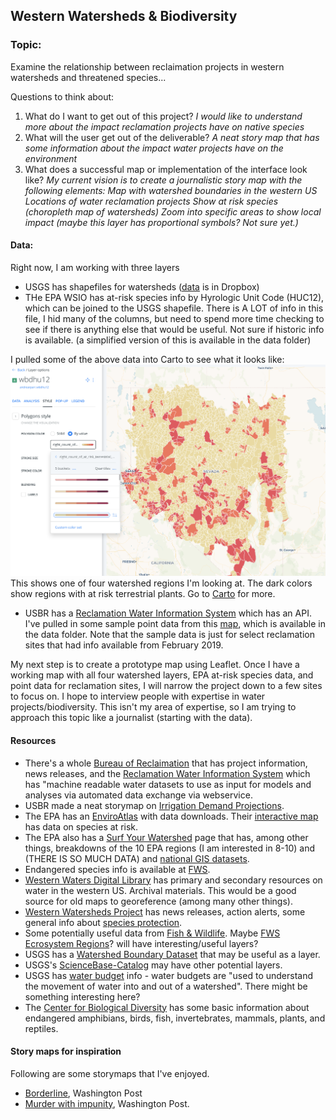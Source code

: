 ## Western Watersheds & Biodiversity

### Topic: 
Examine the relationship between reclaimation projects in western watersheds and threatened species...

Questions to think about:
1. What do I want to get out of this project?
*I would like to understand more about the impact reclamation projects have on native species*
2. What will the user get out of the deliverable?
*A neat story map that has some information about the impact water projects have on the environment*
3. What does a successful map or implementation of the interface look like?
*My current vision is to create a journalistic story map with the following elements:* 
*Map with watershed boundaries in the western US*
*Locations of water reclamation projects*
*Show at risk species (choropleth map of watersheds)*
*Zoom into specific areas to show local impact (maybe this layer has proportional symbols? Not sure yet.)*

#### Data:
Right now, I am working with three layers
* USGS has shapefiles for watersheds ([data](https://www.dropbox.com/sh/txe3smog4r5r38y/AAA3iljQvraeKnZ7YX98Sge8a?dl=0) is in Dropbox)
* THe EPA WSIO has at-risk species info by Hyrologic Unit Code (HUC12), which can be joined to the USGS shapefile. There is A LOT of info in this file, I hid many of the columns, but need to spend more time checking to see if there is anything else that would be useful. Not sure if historic info is available. (a simplified version of this is available in the data folder)

I pulled some of the above data into Carto to see what it looks like: 
![Plants](data/carto-data.png)
This shows one of four watershed regions I'm looking at. The dark colors show regions with at risk terrestrial plants. Go to [Carto](https://nmp.carto.com/u/andrearparr/builder/24622971-ae34-44de-bff6-853731208def/embed) for more.

* USBR has a [Reclamation Water Information System](https://water.usbr.gov/) which has an API. I've pulled in some sample point data from this [map](https://water.usbr.gov/RWISmap.php), which is available in the data folder. Note that the sample data is just for select reclamation sites that had info available from February 2019. 

My next step is to create a prototype map using Leaflet. Once I have a working map with all four watershed layers, EPA at-risk species data, and point data for reclamation sites, I will narrow the project down to a few sites to focus on. I hope to interview people with expertise in water projects/biodiversity. This isn't my area of expertise, so I am trying to approach this topic like a journalist (starting with the data).

#### Resources
* There's a whole [Bureau of Reclaimation](https://www.usbr.gov) that has project information, news releases, and the [Reclamation Water Information System](https://water.usbr.gov/) which has "machine readable water datasets to use as input for models and analyses via automated data exchange via webservice.
* USBR made a neat storymap on [Irrigation Demand Projections](https://usbr.maps.arcgis.com/apps/MapJournal/index.html?appid=f08c6c521fe64e259b3da9771b948204).
* The EPA has an [EnviroAtlas](https://www.epa.gov/enviroatlas/enviroatlas-data-download-step-2) with data downloads. Their [interactive map](https://enviroatlas.epa.gov/enviroatlas/interactivemap/) has data on species at risk. 
* The EPA also has a [Surf Your Watershed](https://www.epa.gov/waterdata/surf-your-watershed) page that has, among other things, breakdowns of the 10 EPA regions (I am interested in 8-10) and (THERE IS SO MUCH DATA) and [national GIS datasets](https://www.epa.gov/wsio/wsio-indicator-data-library#huc).
* Endangered species info is available at [FWS](https://www.fws.gov/endangered/species/index.html).
* [Western Waters Digital Library](http://westernwaters.org) has primary and secondary resources on water in the western US. Archival materials. This would be a good source for old maps to georeference (among many other things).
* [Western Watersheds Project](https://www.westernwatersheds.org/about/) has news releases, action alerts, some general info about [species protection](https://www.westernwatersheds.org/issues/species/).
* Some potentially useful data from [Fish & Wildlife](https://ecos.fws.gov/ServCat/). Maybe [FWS Ecrosystem Regions](https://ecos.fws.gov/ServCat/Reference/Profile/74343)? will have interesting/useful layers?
* USGS has a [Watershed Boundary Dataset](https://www.usgs.gov/core-science-systems/ngp/national-hydrography/watershed-boundary-dataset?qt-science_support_page_related_con=4#qt-science_support_page_related_con) that may be useful as a layer.
* USGS's [ScienceBase-Catalog](https://www.sciencebase.gov/catalog/) may have other potential layers.
* USGS has [water budget](https://cida.usgs.gov/nwc-static/waterbudget-viz/) info - water budgets are "used to understand the movement of water into and out of a watershed". There might be something interesting here?
* The [Center for Biological Diversity](https://www.biologicaldiversity.org) has some basic information about endangered amphibians, birds, fish, invertebrates, mammals, plants, and reptiles.

#### Story maps for inspiration
Following are some storymaps that I've enjoyed.
* [Borderline](https://www.washingtonpost.com/graphics/2018/national/us-mexico-border-flyover/?utm_term=.27ecb945b600), Washington Post
* [Murder with impunity](https://www.washingtonpost.com/graphics/2018/politics/midterm-election-precinct-results/?utm_term=.cba9b1786834), Washington Post.


